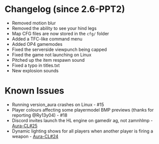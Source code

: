 # Changelog (since 2.6-PPT2)
- Removed motion blur
- Removed the ability to see your hind legs
- Map CFG files are now stored in the `cfg/` folder
- Added a TFC-like command menu
- Added OP4 gamemodes
- Fixed the serverside viewpunch being capped
- Fixed the game not launching on Linux
- Pitched up the item respawn sound
- Fixed a typo in titles.txt
- New explosion sounds
# Known Issues
- Running version_aura crashes on Linux - #15 
- Player colours affecting some playermodel BMP previews (thanks for reporting @Ry13y04) - #18 
- Discord invites launch the HL engine on gamedir ag, not zamnhlmp - [Aura-CL#25](https://github.com/phoenixprojectsoftware/Aura-CL/issues/25)
- Dynamic lighting shows for all players when another player is firing a weapon - [Aura-CL#24](https://github.com/phoenixprojectsoftware/Aura-CL/issues/24)